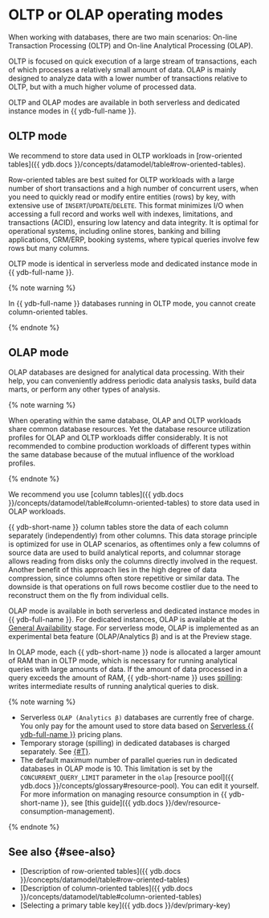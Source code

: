 # OLTP or OLAP operating modes

When working with databases, there are two main scenarios: On-line Transaction Processing (OLTP) and On-line Analytical Processing (OLAP).

OLTP is focused on quick execution of a large stream of transactions, each of which processes a relatively small amount of data. OLAP is mainly designed to analyze data with a lower number of transactions relative to OLTP, but with a much higher volume of processed data.

OLTP and OLAP modes are available in both serverless and dedicated instance modes in {{ ydb-full-name }}.

## OLTP mode

We recommend to store data used in OLTP workloads in [row-oriented tables]({{ ydb.docs }}/concepts/datamodel/table#row-oriented-tables).

Row-oriented tables are best suited for OLTP workloads with a large number of short transactions and a high number of concurrent users, when you need to quickly read or modify entire entities (rows) by key, with extensive use of `INSERT`/`UPDATE`/`DELETE`. This format minimizes I/O when accessing a full record and works well with indexes, limitations, and transactions (ACID), ensuring low latency and data integrity. It is optimal for operational systems, including online stores, banking and billing applications, CRM/ERP, booking systems, where typical queries involve few rows but many columns.

OLTP mode is identical in serverless mode and dedicated instance mode in {{ ydb-full-name }}.

{% note warning %}

In {{ ydb-full-name }} databases running in OLTP mode, you cannot create column-oriented tables.

{% endnote %}

## OLAP mode

OLAP databases are designed for analytical data processing. With their help, you can conveniently address periodic data analysis tasks, build data marts, or perform any other types of analysis.

{% note warning %}

When operating within the same database, OLAP and OLTP workloads share common database resources. Yet the database resource utilization profiles for OLAP and OLTP workloads differ considerably. It is not recommended to combine production workloads of different types within the same database because of the mutual influence of the workload profiles.

{% endnote %}

We recommend you use [column tables]({{ ydb.docs }}/concepts/datamodel/table#column-oriented-tables) to store data used in OLAP workloads.

{{ ydb-short-name }} column tables store the data of each column separately (independently) from other columns. This data storage principle is optimized for use in OLAP scenarios, as oftentimes only a few columns of source data are used to build analytical reports, and columnar storage allows reading from disks only the columns directly involved in the request. Another benefit of this approach lies in the high degree of data compression, since columns often store repetitive or similar data. The downside is that operations on full rows become costlier due to the need to reconstruct them on the fly from individual cells.

OLAP mode is available in both serverless and dedicated instance modes in {{ ydb-full-name }}. For dedicated instances, OLAP is available at the [General Availability](../../overview/concepts/launch-stages.md) stage. For serverless mode, OLAP is implemented as an experimental beta feature (OLAP/Analytics β) and is at the Preview stage.

In OLAP mode, each {{ ydb-short-name }} node is allocated a larger amount of RAM than in OLTP mode, which is necessary for running analytical queries with large amounts of data. If the amount of data processed in a query exceeds the amount of RAM, {{ ydb-short-name }} uses [spilling](./resources.md#spilling): writes intermediate results of running analytical queries to disk.

{% note warning %}

- Serverless `OLAP (Analytics β)` databases are currently free of charge. You only pay for the amount used to store data based on [Serverless {{ ydb-full-name }}](../pricing/serverless.md#rules-storage) pricing plans.
- Temporary storage (spilling) in dedicated databases is charged separately. See [{#T}](../pricing/dedicated.md).
- The default maximum number of parallel queries run in dedicated databases in OLAP mode is 10. This limitation is set by the `CONCURRENT_QUERY_LIMIT` parameter in the `olap` [resource pool]({{ ydb.docs }}/concepts/glossary#resource-pool). You can edit it yourself. For more information on managing resource consumption in {{ ydb-short-name }}, see [this guide]({{ ydb.docs }}/dev/resource-consumption-management).

{% endnote %}

## See also {#see-also}

* [Description of row-oriented tables]({{ ydb.docs }}/concepts/datamodel/table#row-oriented-tables)
* [Description of column-oriented tables]({{ ydb.docs }}/concepts/datamodel/table#column-oriented-tables)
* [Selecting a primary table key]({{ ydb.docs }}/dev/primary-key)
